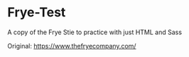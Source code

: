 # Frye-Test

A copy of the Frye Stie to practice with just HTML and Sass

Original: https://www.thefryecompany.com/
